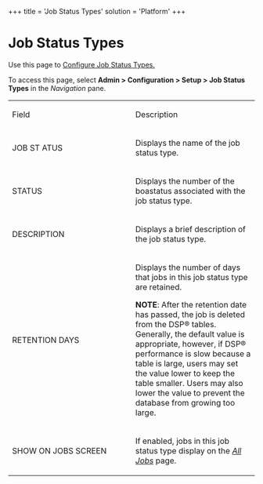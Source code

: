 +++
title = 'Job Status Types'
solution = 'Platform'
+++

# Job Status Types

<div class="use">

Use this page to [Configure Job Status
Types.](../Use_Cases/Configure%20Job%20Status%20Types)

</div>

To access this page, select **Admin \> Configuration \> Setup \> Job
Status Types** in the *Navigation* pane.

<table>
<colgroup>
<col style="width: 50%" />
<col style="width: 50%" />
</colgroup>
<tbody>
<tr class="odd">
<td><p>Field</p></td>
<td><p>Description</p></td>
</tr>
<tr class="even">
<td><p>JOB ST ATUS</p></td>
<td><p>Displays the name of the job status type.</p></td>
</tr>
<tr class="odd">
<td><p>STATUS</p></td>
<td><p>Displays the number of the boastatus associated with the job status type.</p></td>
</tr>
<tr class="even">
<td><p>DESCRIPTION</p></td>
<td><p>Displays a brief description of the job status type.</p></td>
</tr>
<tr class="odd">
<td><p>RETENTION DAYS</p></td>
<td><p>Displays the number of days that jobs in this job status type are retained.</p>
<p><strong>NOTE</strong>: After the retention date has passed, the job is deleted from the DSP® tables. Generally, the default value is appropriate, however, if DSP® performance is slow because a table is large, users may set the value lower to keep the table smaller. Users may also lower the value to prevent the database from growing too large.  </p></td>
</tr>
<tr class="even">
<td><p>SHOW ON JOBS SCREEN</p></td>
<td><p>If enabled, jobs in this job status type display on the <em><a href="All_Jobs_H">All Jobs</a></em> page.</p></td>
</tr>
</tbody>
</table>
